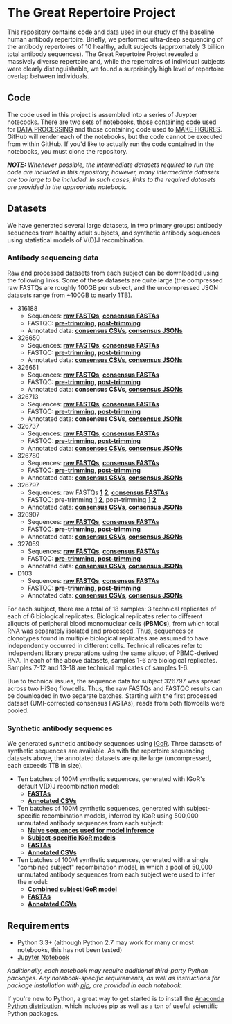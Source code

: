# The Great Repertoire Project

This repository contains code and data used in our study of the baseline human antibody repertoire. Briefly, we performed ultra-deep sequencing of the antibody repertoires of 10 healthy, adult subjects (approxmately 3 billion total antibody sequences). The Great Repertoire Project revealed a massively diverse repertoire and, while the repertoires of individual subjects were clearly distinguishable, we found a surprisingly high level of repertoire overlap between individuals.

## Code
The code used in this project is assembled into a series of Juypter notecooks. There are two sets of notebooks, those containing code used for [DATA PROCESSING](https://github.com/briney/grp_paper/tree/master/data_processing) and those containing code used to [MAKE FIGURES](https://github.com/briney/grp_paper/tree/master/make_figures). GitHub will render each of the notebooks, but the code cannot be executed from within GitHub. If you'd like to actually run the code contained in the notebooks, you must clone the repository.

**_NOTE:_** *Whenever possible, the intermediate datasets required to run the code are included in this repository, however, many intermediate datasets are too large to be included. In such cases, links to the required datasets are provided in the appropriate notebook.*

## Datasets  
We have generated several large datasets, in two primary groups: antibody sequences from healthy adult subjects, and synthetic antibody sequences using statistical models of V(D)J recombination. 

### Antibody sequencing data
Raw and processed datasets from each subject can be downloaded using the following links. Some of these datasets are quite large (the compressed raw FASTQs are roughly 100GB per subject, and the uncompressed JSON datasets range from ~100GB to nearly 1TB).

  - 316188
    - Sequences: [**raw FASTQs**](http://burtonlab.s3.amazonaws.com/sequencing-data/hiseq_2016-supplement/316188_HNCHNBCXY_raw-fastqs.tar.gz), [**consensus FASTAs**](http://burtonlab.s3.amazonaws.com/sequencing-data/hiseq_2016-supplement/316188_HNCHNBCXY_consensus_UID18-cdr3nt-90_071817.tar.gz)
    - FASTQC: [**pre-trimming**](http://burtonlab.s3.amazonaws.com/sequencing-data/hiseq_2016-supplement/316188_HNCHNBCXY_pre-trimmed-fastqc.tar.gz), [**post-trimming**](http://burtonlab.s3.amazonaws.com/sequencing-data/hiseq_2016-supplement/316188_HNCHNBCXY_post-trimmed-fastqc.tar.gz)
    - Annotated data: [**consensus CSVs**](http://burtonlab.s3.amazonaws.com/sequencing-data/hiseq_2016-supplement/316188_HNCHNBCXY_consensus_UID18-cdr3nt-90_minimal_071817.tar.gz), [**consensus JSONs**](http://burtonlab.s3.amazonaws.com/sequencing-data/hiseq_2016-supplement/316188_HNCHNBCXY_consensus_UID18-cdr3nt-90_json_071817.tar.gz)
  - 326650
    - Sequences: [**raw FASTQs**](http://burtonlab.s3.amazonaws.com/sequencing-data/hiseq_2016-supplement/326650_HCGCYBCXY_raw-fastqs.tar.gz), [**consensus FASTAs**](http://burtonlab.s3.amazonaws.com/sequencing-data/hiseq_2016-supplement/326650_HCGCYBCXY_consensus_UID18-cdr3nt-90_071817.tar.gz)
    - FASTQC: [**pre-trimming**](http://burtonlab.s3.amazonaws.com/sequencing-data/hiseq_2016-supplement/326650_HCGCYBCXY_pre-trimmed-fastqc.tar.gz), [**post-trimming**](http://burtonlab.s3.amazonaws.com/sequencing-data/hiseq_2016-supplement/326650_HCGCYBCXY_post-trimmed-fastqc.tar.gz)
    - Annotated data: [**consensus CSVs**](http://burtonlab.s3.amazonaws.com/sequencing-data/hiseq_2016-supplement/326650_HCGCYBCXY_consensus_UID18-cdr3nt-90_minimal_071817.tar.gz), [**consensus JSONs**](http://burtonlab.s3.amazonaws.com/sequencing-data/hiseq_2016-supplement/326650_HCGCYBCXY_consensus_UID18-cdr3nt-90_json_071817.tar.gz)
  - 326651
    - Sequences: [**raw FASTQs**](http://burtonlab.s3.amazonaws.com/sequencing-data/hiseq_2016-supplement/326651_HC5LVBCXY_raw-fastqs.tar.gz), [**consensus FASTAs**](http://burtonlab.s3.amazonaws.com/sequencing-data/hiseq_2016-supplement/326651_HC5LVBCXY_consensus_UID18-cdr3nt-90_071817.tar.gz)
    - FASTQC: [**pre-trimming**](http://burtonlab.s3.amazonaws.com/sequencing-data/hiseq_2016-supplement/326651_HC5LVBCXY_pre-trimmed-fastqc.tar.gz), [**post-trimming**](http://burtonlab.s3.amazonaws.com/sequencing-data/hiseq_2016-supplement/326651_HC5LVBCXY_post-trimmed-fastqc.tar.gz)
    - Annotated data: **consensus CSVs**, [**consensus JSONs**](http://burtonlab.s3.amazonaws.com/sequencing-data/hiseq_2016-supplement/326651_HC5LVBCXY_consensus_UID18-cdr3nt-90_jsons_071817.tar.gz)
  - 326713
    - Sequences: [**raw FASTQs**](http://burtonlab.s3.amazonaws.com/sequencing-data/hiseq_2016-supplement/326713_HJLLNBCXY_raw-fastqs.tar.gz), [**consensus FASTAs**](http://burtonlab.s3.amazonaws.com/sequencing-data/hiseq_2016-supplement/326713_HJLLNBCXY_consensus_UID18-cdr3nt-90_071817.tar.gz)
    - FASTQC: [**pre-trimming**](http://burtonlab.s3.amazonaws.com/sequencing-data/hiseq_2016-supplement/326713_HJLLNBCXY_pre-trimmed-fastqc.tar.gz), [**post-trimming**](http://burtonlab.s3.amazonaws.com/sequencing-data/hiseq_2016-supplement/326713_HJLLNBCXY_post-trimmed-fastqc.tar.gz)
    - Annotated data: **consensus CSVs**, [**consensus JSONs**](http://burtonlab.s3.amazonaws.com/sequencing-data/hiseq_2016-supplement/326713_HJLLNBCXY_consensus_UID18-cdr3nt-90_jsons_071817.tar.gz)
  - 326737
    - Sequences: [**raw FASTQs**](http://burtonlab.s3.amazonaws.com/sequencing-data/hiseq_2016-supplement/326737_HNKVKBCXY_raw-fastqs.tar.gz), [**consensus FASTAs**](http://burtonlab.s3.amazonaws.com/sequencing-data/hiseq_2016-supplement/326737_HNKVKBCXY_consensus_UID18-cdr3nt-90_071817.tar.gz)
    - FASTQC:  [**pre-trimming**](http://burtonlab.s3.amazonaws.com/sequencing-data/hiseq_2016-supplement/326737_HNKVKBCXY_pre-trimmed-fastqc.tar.gz), [**post-trimming**](http://burtonlab.s3.amazonaws.com/sequencing-data/hiseq_2016-supplement/326737_HNKVKBCXY_post-trimmed-fastqc.tar.gz)
    - Annotated data: [**consensos CSVs**](http://burtonlab.s3.amazonaws.com/sequencing-data/hiseq_2016-supplement/326737_HNKVKBCXY_consensus_UID18-cdr3nt-90_minimal_071817.tar.gz), [**consensus JSONs**](http://burtonlab.s3.amazonaws.com/sequencing-data/hiseq_2016-supplement/326737_HNKVKBCXY_consensus_UID18-cdr3nt-90_json_071817.tar.gz)
  - 326780
    - Sequences: [**raw FASTQs**](http://burtonlab.s3.amazonaws.com/sequencing-data/hiseq_2016-supplement/326780_HLH7KBCXY_raw-fastqs.tar.gz), [**consensus FASTAs**](http://burtonlab.s3.amazonaws.com/sequencing-data/hiseq_2016-supplement/326780_HLH7KBCXY_consensus_UID18-cdr3nt-90_071817.tar.gz)
    - FASTQC:  [**pre-trimming**](http://burtonlab.s3.amazonaws.com/sequencing-data/hiseq_2016-supplement/326780_HLH7KBCXY_pre-trimmed-fastqc.tar.gz), [**post-trimming**](http://burtonlab.s3.amazonaws.com/sequencing-data/hiseq_2016-supplement/326780_HLH7KBCXY_post-trimmed-fastqc.tar.gz)
    - Annotated data: [**consensus CSVs**](http://burtonlab.s3.amazonaws.com/sequencing-data/hiseq_2016-supplement/326780_HLH7KBCXY_consensus_UID18-cdr3nt-90_minimal_071817.tar.gz), [**consensus JSONs**](http://burtonlab.s3.amazonaws.com/sequencing-data/hiseq_2016-supplement/326780_HLH7KBCXY_consensus_UID18-cdr3nt-90_json_071817.tar.gz)
  - 326797
    - Sequences: raw FASTQs [**1**](http://burtonlab.s3.amazonaws.com/sequencing-data/hiseq_2016-supplement/326797_HJLN5BCXY_raw-fastqs.tar.gz) [**2**](http://burtonlab.s3.amazonaws.com/sequencing-data/hiseq_2016-supplement/326797_HCGNLBCXY_raw-fastqs.tar.gz), [**consensus FASTAs**](http://burtonlab.s3.amazonaws.com/sequencing-data/hiseq_2016-supplement/326797_HCGNLBCXY%2BHJLN5BCXY_consensus_UID18-cdr3nt-90_071817.tar.gz)
    - FASTQC: pre-trimming [**1**](http://burtonlab.s3.amazonaws.com/sequencing-data/hiseq_2016-supplement/326797_HJLN5BCXY_pre-trimmed-fastqc.tar.gz) [**2**](http://burtonlab.s3.amazonaws.com/sequencing-data/hiseq_2016-supplement/326797_HCGNLBCXY_pre-trimmed-fastqc.tar.gz), post-trimming [**1**](http://burtonlab.s3.amazonaws.com/sequencing-data/hiseq_2016-supplement/326797_HJLN5BCXY_post-trimmed-fastqc.tar.gz) [**2**](http://burtonlab.s3.amazonaws.com/sequencing-data/hiseq_2016-supplement/326797_HCGNLBCXY_post-trimmed-fastqc.tar.gz)
    - Annotated data: [**consensus CSVs**](http://burtonlab.s3.amazonaws.com/sequencing-data/hiseq_2016-supplement/326797_HCGNLBCXY%2BHJLN5BCXY_consensus_UID18-cdr3nt-90_minimal_071817.tar.gz), [**consensus JSONs**](http://burtonlab.s3.amazonaws.com/sequencing-data/hiseq_2016-supplement/326797_HCGNLBCXY%2BHJLN5BCXY_consensus_UID18-cdr3nt-90_json_071817.tar.gz)
  - 326907
    - Sequences: [**raw FASTQs**](http://burtonlab.s3.amazonaws.com/sequencing-data/hiseq_2016-supplement/326907_HLT33BCXY_raw-fastqs.tar.gz), [**consensus FASTAs**](http://burtonlab.s3.amazonaws.com/sequencing-data/hiseq_2016-supplement/326907_HLT33BCXY_consensus_UID18-cdr3nt-90_071817.tar.gz)
    - FASTQC:  [**pre-trimming**](http://burtonlab.s3.amazonaws.com/sequencing-data/hiseq_2016-supplement/326907_HLT33BCXY_pre-trimmed-fastqc.tar.gz), [**post-trimming**](http://burtonlab.s3.amazonaws.com/sequencing-data/hiseq_2016-supplement/326907_HLT33BCXY_post-trimmed-fastqc.tar.gz)
    - Annotated data: [**consensus CSVs**](http://burtonlab.s3.amazonaws.com/sequencing-data/hiseq_2016-supplement/326907_HLT33BCXY_consensus_UID18-cdr3nt-90_minimal_071817.tar.gz), [**consensus JSONs**](http://burtonlab.s3.amazonaws.com/sequencing-data/hiseq_2016-supplement/326907_HLT33BCXY_consensus_UID18-cdr3nt-90_json_071817.tar.gz)
  - 327059
    - Sequences: [**raw FASTQs**](http://burtonlab.s3.amazonaws.com/sequencing-data/hiseq_2016-supplement/327059_HCGTCBCXY_raw-fastqs.tar.gz), [**consensus FASTAs**](http://burtonlab.s3.amazonaws.com/sequencing-data/hiseq_2016-supplement/327059_HCGTCBCXY_consensus_UID18-cdr3nt-90_071817.tar.gz)
    - FASTQC:  [**pre-trimming**](http://burtonlab.s3.amazonaws.com/sequencing-data/hiseq_2016-supplement/327059_HCGTCBCXY_pre-trimmed-fastqc.tar.gz), [**post-trimming**](http://burtonlab.s3.amazonaws.com/sequencing-data/hiseq_2016-supplement/327059_HCGTCBCXY_post-trimmed-fastqc.tar.gz)
    - Annotated data: [**consensus CSVs**](http://burtonlab.s3.amazonaws.com/sequencing-data/hiseq_2016-supplement/327059_HCGTCBCXY_consensus_UID18-cdr3nt-90_minimal_071817.tar.gz), [**consensus JSONs**](http://burtonlab.s3.amazonaws.com/sequencing-data/hiseq_2016-supplement/327059_HCGTCBCXY_consensus_UID18-cdr3nt-90_json_071817.tar.gz)
  - D103
    - Sequences: [**raw FASTQs**](http://burtonlab.s3.amazonaws.com/sequencing-data/hiseq_2016-supplement/D103_HCGCLBCXY_raw-fastqs.tar.gz), [**consensus FASTAs**](http://burtonlab.s3.amazonaws.com/sequencing-data/hiseq_2016-supplement/D103_HCGCLBCXY_consensus_UID18-cdr3nt-90_071817.tar.gz)
    - FASTQC:  [**pre-trimming**](http://burtonlab.s3.amazonaws.com/sequencing-data/hiseq_2016-supplement/D103_HCGCLBCXY_pre-trimmed-fastqc.tar.gz), [**post-trimming**](http://burtonlab.s3.amazonaws.com/sequencing-data/hiseq_2016-supplement/D103_HCGCLBCXY_post-trimmed-fastqc.tar.gz)
    - Annotated data: [**consensus CSVs**](http://burtonlab.s3.amazonaws.com/sequencing-data/hiseq_2016-supplement/D103_HCGCLBCXY_consensus_UID18-cdr3nt-90_minimal_071817.tar.gz), [**consensus JSONs**](http://burtonlab.s3.amazonaws.com/sequencing-data/hiseq_2016-supplement/D103_HCGCLBCXY_consensus_UID18-cdr3nt-90_json_071817.tar.gz)

For each subject, there are a total of 18 samples: 3 technical replicates of each of 6 biological replicates. Biological replicates refer to different aliquots of peripheral blood monomuclear cells (**PBMCs**), from which total RNA was separately isolated and processed. Thus, sequences or clonotypes found in multiple biological replicates are assumed to have independently occurred in different cells. Technical relicates refer to independent library preparations using the same aliquot of PBMC-derived RNA. In each of the above datasets, samples 1-6 are biological replicates. Samples 7-12 and 13-18 are technical replicates of samples 1-6.

Due to technical issues, the sequence data for subject 326797 was spread across two HiSeq flowcells. Thus, the raw FASTQs and FASTQC results can be downloaded in two separate batches. Starting with the first processed dataset (UMI-corrected consensus FASTAs), reads from both flowcells were pooled.  

### Synthetic antibody sequences 
We generated synthetic antibody sequences using [IGoR](https://github.com/qmarcou/IGoR). Three datasets of synthetic sequences are available. As with the repertoire sequencing datasets above, the annotated datasets are quite large (uncompressed, each exceeds 1TB in size).

  - Ten batches of 100M synthetic sequences, generated with IGoR's default V(D)J recombination model:
    - [**FASTAs**](http://burtonlab.s3.amazonaws.com/GRP_github_data/igor_synthetic_100M_default-model_fastas.tar.gz)
    - [**Annotated CSVs**](http://burtonlab.s3.amazonaws.com/GRP_github_data/synthetic_default-model_minimal.tar.gz)
  - Ten batches of 100M synthetic sequences, generated with subject-specific recombination models, inferred by IGoR using 500,000 unmutated antibody sequences from each subject:
    - [**Naive sequences used for model inference**](http://burtonlab.s3.amazonaws.com/GRP_github_data/igor_naive_inference_input.tar.gz)
    -  [**Subject-specific IGoR models**](http://burtonlab.s3.amazonaws.com/GRP_github_data/subject-specific_igor_models.tar.gz)
    - [**FASTAs**](http://burtonlab.s3.amazonaws.com/GRP_github_data/igor_synthetic_100M_subject-specific-models_fastas.tar.gz)
    - [**Annotated CSVs**](http://burtonlab.s3.amazonaws.com/GRP_github_data/synthetic_subject-specific-models_minimal.tar.gz)
  - Ten batches of 100M synthetic sequences, generated with a single "combined subject" recombination model, in which a pool of 50,000 unmutated antibody sequences from each subject were used to infer the model:
    -  [**Combined subject IGoR model**](http://burtonlab.s3.amazonaws.com/GRP_github_data/combined_igor_subject-specific_model_50k-each.tar.gz)
    - [**FASTAs**](http://burtonlab.s3.amazonaws.com/GRP_github_data/igor_synthetic_100M_combined-subject-model-50k-each_fastas.tar.gz)
    - [**Annotated CSVs**](http://burtonlab.s3.amazonaws.com/GRP_github_data/igor_synthetic_100M_combined-subject-model-50k-each_minimal.tar.gz)

## Requirements

  - Python 3.3+ (although Python 2.7 may work for many or most notebooks, this has not been tested)
  - [Jupyter Notebook](https://jupyter.org/install)

*Additionally, each notebook may require additional third-party Python packages. Any notebook-specific requirements, as well as instructions for package installation with [pip](https://pip.pypa.io/en/stable/installing/), are provided in each notebook.*

If you're new to Python, a great way to get started is to install the [Anaconda Python distribution](https://www.continuum.io/downloads), which includes pip as well as a ton of useful scientific Python packages.

